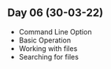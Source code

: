 ## Day 06 (30-03-22)
- Command Line Option
- Basic Operation
- Working with files
- Searching for files
